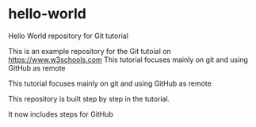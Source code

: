 # hello-world
Hello World repository for Git tutorial

This is an example repository for the Git tutoial on https://www.w3schools.com
This tutorial focuses mainly on git and using GitHub as remote

This tutorial focuses mainly on git and using GitHub as remote

This repository is built step by step in the tutorial.

It now includes steps for GitHub
